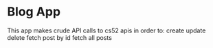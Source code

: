 # Blog App

This app makes crude API calls to cs52 apis in order to:
create
update
delete
fetch post by id
fetch all posts

